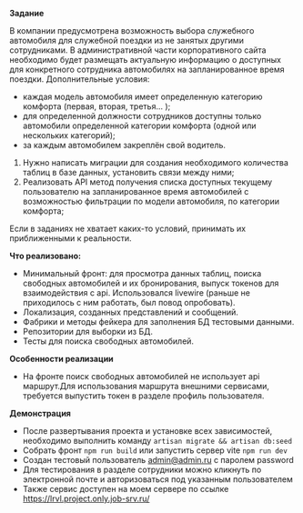 **Задание**

В компании предусмотрена возможность выбора служебного автомобиля для служебной поездки из не занятых другими сотрудниками. В административной части корпоративного сайта необходимо будет размещать актуальную информацию о доступных для конкретного сотрудника автомобилях на запланированное время поездки.
Дополнительные условия:
- каждая модель автомобиля имеет определенную категорию комфорта (первая, вторая, третья... );
- для определенной должности сотрудников доступны только автомобили определенной категории комфорта (одной или нескольких категорий);	
- за каждым автомобилем закреплён свой водитель.
1. Нужно написать миграции для создания необходимого количества таблиц в базе данных, установить связи между ними;
2. Реализовать API метод получения списка доступных текущему пользователю на запланированное время автомобилей с возможностью фильтрации по модели автомобиля, по категории комфорта;

Если в заданиях не хватает каких-то условий, принимать их приближенными к реальности.




**Что реализовано:**

- Минимальный фронт: для просмотра данных таблиц, поиска свободных автомобилей и их бронирования, выпуск токенов для взаимодействия с api. Использовался livewire (раньше не приходилось с ним работать, был повод опробовать).
- Локализация, созданных представлений и сообщений.
- Фабрики и методы фейкера для заполнения БД тестовыми данными.
- Репозитории для выборки из БД.
- Тесты для поиска свободных автомобилей.

**Особенности реализации**
- На фронте поиск свободных автомобилей не использует api маршрут.Для использования маршрута внешними сервисами, требуется выпустить токен в разделе профиль пользователя.

**Демонстрация**
- После развертывания проекта и установке всех зависимостей, необходимо выполнить команду ```artisan migrate && artisan db:seed```
- Собрать фронт ```npm run build``` или запустить сервер vite ```npm run dev```
- Создан тестовый пользователь admin@admin.ru с паролем password
- Для тестирования в разделе сотрудники можно кликнуть по электронной почте и авторизоваться под указанным пользователем
- Также сервис доступен на моем сервере по ссылке https://lrvl.project.only.job-srv.ru/ 
